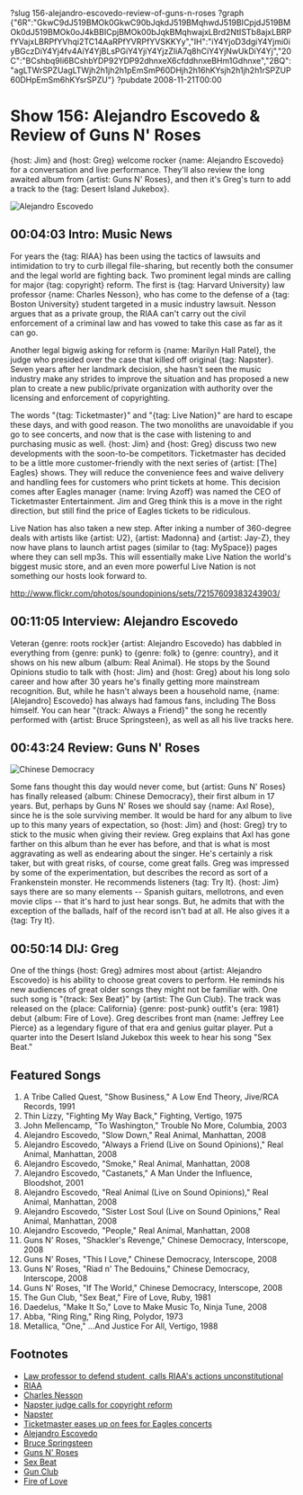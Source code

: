 ?slug 156-alejandro-escovedo-review-of-guns-n-roses
?graph {"6R":"GkwC9dJ519BMOk0GkwC90bJqkdJ519BMqhwdJ519BICpjdJ519BMOk0dJ519BMOk0oJ4kBBICpjBMOk00bJqkBMqhwajxLBrd2NtISTb8ajxLBRPfYVajxLBRPfYVhqi2TC14AaRPfYVRPfYVSKKYy","IH":"iY4YjoD3dgiY4Yjmi0iyBGczDiY4Yj4fv4AiY4YjBLsPGiY4YjiY4YjzZIiA7q8hCiY4YjNwUkDiY4Yj","20C":"BCshbq9Ii6BCshbYDP92YDP92dhnxeX6cfddhnxeBHm1Gdhnxe","2BQ":"agLTWrSPZUagLTWjh2h1jh2h1pEmSmP60DHjh2h16hKYsjh2h1jh2h1rSPZUP60DHpEmSm6hKYsrSPZU"}
?pubdate 2008-11-21T00:00

# Show 156: Alejandro Escovedo & Review of Guns N' Roses
{host: Jim} and {host: Greg} welcome rocker {name: Alejandro Escovedo} for a conversation and live performance. They'll also review the long awaited album from {artist: Guns N' Roses}, and then it's Greg's turn to add a track to the {tag: Desert Island Jukebox}.

![Alejandro Escovedo](https://static.soundopinions.org/images/2008/escovedo.jpg)

## 00:04:03 Intro: Music News
For years the {tag: RIAA} has been using the tactics of lawsuits and intimidation to try to curb illegal file-sharing, but recently both the consumer and the legal world are fighting back. Two prominent legal minds are calling for major {tag: copyright} reform. The first is {tag: Harvard University} law professor {name: Charles Nesson}, who has come to the defense of a {tag: Boston University} student targeted in a music industry lawsuit. Nesson argues that as a private group, the RIAA can't carry out the civil enforcement of a criminal law and has vowed to take this case as far as it can go.

Another legal bigwig asking for reform is {name: Marilyn Hall Patel}, the judge who presided over the case that killed off original {tag: Napster}. Seven years after her landmark decision, she hasn't seen the music industry make any strides to improve the situation and has proposed a new plan to create a new public/private organization with authority over the licensing and enforcement of copyrighting.

The words "{tag: Ticketmaster}" and "{tag: Live Nation}" are hard to escape these days, and with good reason. The two monoliths are unavoidable if you go to see concerts, and now that is the case with listening to and purchasing music as well. {host: Jim} and {host: Greg} discuss two new developments with the soon-to-be competitors. Ticketmaster has decided to be a little more customer-friendly with the next series of {artist: [The] Eagles} shows. They will reduce the convenience fees and waive delivery and handling fees for customers who print tickets at home. This decision comes after Eagles manager {name: Irving Azoff} was named the CEO of Ticketmaster Entertainment. Jim and Greg think this is a move in the right direction, but still find the price of Eagles tickets to be ridiculous.

Live Nation has also taken a new step. After inking a number of 360-degree deals with artists like {artist: U2}, {artist: Madonna} and {artist: Jay-Z}, they now have plans to launch artist pages (similar to {tag: MySpace}) pages where they can sell mp3s. This will essentially make Live Nation the world's biggest music store, and an even more powerful Live Nation is not something our hosts look forward to.

http://www.flickr.com/photos/soundopinions/sets/72157609383243903/

## 00:11:05 Interview: Alejandro Escovedo
Veteran {genre: roots rock}er {artist: Alejandro Escovedo} has dabbled in everything from {genre: punk} to {genre: folk} to {genre: country}, and it shows on his new album {album: Real Animal}. He stops by the Sound Opinions studio to talk with {host: Jim} and {host: Greg} about his long solo career and how after 30 years he's finally getting more mainstream recognition. But, while he hasn't always been a household name, {name: [Alejandro] Escovedo} has always had famous fans, including The Boss himself. You can hear "{track: Always a Friend}" the song he recently performed with {artist: Bruce Springsteen}, as well as all his live tracks here.

## 00:43:24 Review: Guns N' Roses
![Chinese Democracy](https://static.soundopinions.org/assets/156/20C0.jpg)

Some fans thought this day would never come, but {artist: Guns N' Roses} has finally released {album: Chinese Democracy}, their first album in 17 years. But, perhaps by Guns N' Roses we should say {name: Axl Rose}, since he is the sole surviving member. It would be hard for any album to live up to this many years of expectation, so {host: Jim} and {host: Greg} try to stick to the music when giving their review. Greg explains that Axl has gone farther on this album than he ever has before, and that is what is most aggravating as well as endearing about the singer. He's certainly a risk taker, but with great risks, of course, come great falls. Greg was impressed by some of the experimentation, but describes the record as sort of a Frankenstein monster. He recommends listeners {tag: Try It}. {host: Jim} says there are so many elements -- Spanish guitars, mellotrons, and even movie clips -- that it's hard to just hear songs. But, he admits that with the exception of the ballads, half of the record isn't bad at all. He also gives it a {tag: Try It}.

## 00:50:14 DIJ: Greg
One of the things {host: Greg} admires most about {artist: Alejandro Escovedo} is his ability to choose great covers to perform. He reminds his new audiences of great older songs they might not be familiar with. One such song is "{track: Sex Beat}" by {artist: The Gun Club}. The track was released on the {place: California} {genre: post-punk} outfit's {era: 1981} debut {album: Fire of Love}. Greg describes front man {name: Jeffrey Lee Pierce} as a legendary figure of that era and genius guitar player. Put a quarter into the Desert Island Jukebox this week to hear his song "Sex Beat."

## Featured Songs
1. A Tribe Called Quest, "Show Business," A Low End Theory, Jive/RCA Records, 1991
2. Thin Lizzy, "Fighting My Way Back," Fighting, Vertigo, 1975
3. John Mellencamp, "To Washington," Trouble No More, Columbia, 2003
4. Alejandro Escovedo, "Slow Down," Real Animal, Manhattan, 2008
5. Alejandro Escovedo, "Always a Friend (Live on Sound Opinions)," Real Animal, Manhattan, 2008 
6. Alejandro Escovedo, "Smoke," Real Animal, Manhattan, 2008
7. Alejandro Escovedo, "Castanets," A Man Under the Influence, Bloodshot, 2001
8. Alejandro Escovedo, "Real Animal (Live on Sound Opinions)," Real Animal, Manhattan, 2008 
9. Alejandro Escovedo, "Sister Lost Soul (Live on Sound Opinions," Real Animal, Manhattan, 2008 
10. Alejandro Escovedo, "People," Real Animal, Manhattan, 2008
11. Guns N' Roses, "Shackler's Revenge," Chinese Democracy, Interscope, 2008
12. Guns N' Roses, "This I Love," Chinese Democracy, Interscope, 2008
13. Guns N' Roses, "Riad n' The Bedouins," Chinese Democracy, Interscope, 2008
14. Guns N' Roses, "If The World," Chinese Democracy, Interscope, 2008
15. The Gun Club, "Sex Beat," Fire of Love, Ruby, 1981
16. Daedelus, "Make It So," Love to Make Music To, Ninja Tune, 2008
17. Abba, "Ring Ring," Ring Ring, Polydor, 1973
18. Metallica, "One," ...And Justice For All, Vertigo, 1988

## Footnotes
- [Law professor to defend student, calls RIAA's actions unconstitutional]()
- [RIAA](http://www.riaa.com/physicalpiracy.php)
- [Charles Nesson](http://cyber.law.harvard.edu/people/cnesson)
- [Napster judge calls for copyright reform](http://blog.wired.com/music/2008/11/napster-judge-s.html)
- [Napster](http://www.napster.com/)
- [Ticketmaster eases up on fees for Eagles concerts](http://www.nytimes.com/2008/11/13/arts/music/13arts-TICKETMASTER_BRF.html)
- [Alejandro Escovedo](http://www.alejandroescovedo.com/)
- [Bruce Springsteen](http://www.brucespringsteen.net/)
- [Guns N' Roses](http://www.gunsnroses.com/)
- [Sex Beat](http://www.last.fm/music/Sexbeat/_/Sexbeat)
- [Gun Club](http://www.allmusic.com/cg/amg.dll?p=amg&sql=1:THE|GUN|CLUB)
- [Fire of Love](http://www.amazon.com/Fire-Love-Gun-Club/dp/B00004YLBI)
